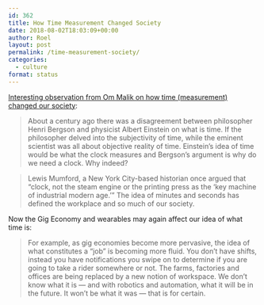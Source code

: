 ```yaml
---
id: 362
title: How Time Measurement Changed Society
date: 2018-08-02T18:03:09+00:00
author: Roel
layout: post
permalink: /time-measurement-society/
categories:
  - culture
format: status
---
```

[Interesting observation from Om Malik on how time (measurement) changed our society](https://om.co/2018/08/02/time-is-on-apples-side/):

> About a century ago there was a disagreement between philosopher Henri Bergson and physicist Albert Einstein on what is time. If the philosopher delved into the subjectivity of time, while the eminent scientist was all about objective reality of time. Einstein’s idea of time would be what the clock measures and Bergson’s argument is why do we need a clock. Why indeed?

> Lewis Mumford, a New York City-based historian once argued that “clock, not the steam engine or the printing press as the ‘key machine of industrial modern age.’” The idea of minutes and seconds has defined the workplace and so much of our society.

Now the Gig Economy and wearables may again affect our idea of what time is:

> For example, as gig economies become more pervasive, the idea of what constitutes a “job” is becoming more fluid. You don’t have shifts, instead you have notifications you swipe on to determine if you are going to take a rider somewhere or not. The farms, factories and offices are being replaced by a new notion of workspace. We don’t know what it is — and with robotics and automation, what it will be in the future. It won’t be what it was — that is for certain.
